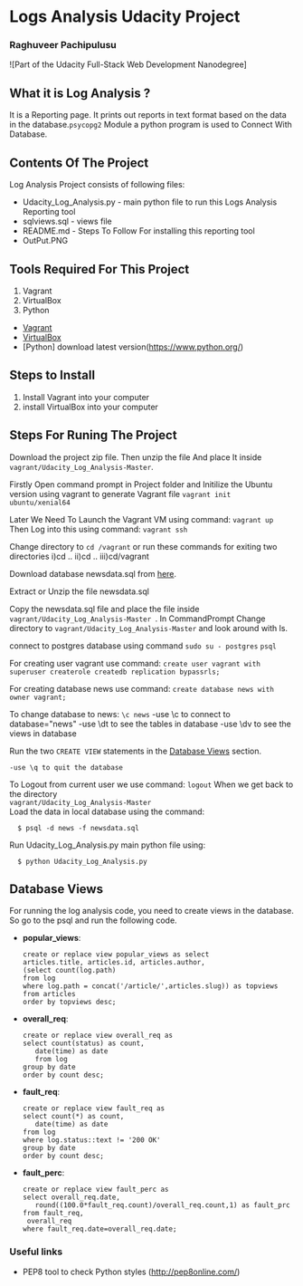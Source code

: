 # Logs Analysis Udacity Project
### Raghuveer Pachipulusu

![Part of the Udacity Full-Stack Web Development Nanodegree]

## What it is Log Analysis ?

It is a Reporting page.
It prints out reports in text format based on the data in the database.`psycopg2` Module a python program is used to Connect With Database.

## Contents Of The Project 

Log Analysis Project consists of following files:

* Udacity_Log_Analysis.py - main python file to run this Logs Analysis Reporting tool
* sqlviews.sql - views file
* README.md - Steps To Follow For installing this reporting tool
* OutPut.PNG

## Tools Required For This Project 

1. Vagrant
2. VirtualBox
3. Python
- [Vagrant](https://www.vagrantup.com/)
- [VirtualBox](https://www.virtualbox.org/wiki/Downloads)
- [Python] download latest version(https://www.python.org/)

## Steps to Install
1. Install Vagrant into your computer
2. install VirtualBox into your computer


## Steps For Runing The Project

Download the project zip file. Then unzip the file And  place It inside `vagrant/Udacity_Log_Analysis-Master`.

Firstly Open command prompt in Project folder and Initilize the Ubuntu version using vagrant to generate Vagrant file
 `vagrant init ubuntu/xenial64`


Later We Need To Launch the Vagrant VM using command:
  `vagrant up`
Then Log into this using command:
  `vagrant ssh`
  
 Change directory to `cd /vagrant` 
	or
   run these commands for exiting two directories
   i)cd ..
   ii)cd ..
   iii)cd/vagrant
 
Download database newsdata.sql from [here](https://d17h27t6h515a5.cloudfront.net/topher/2016/August/57b5f748_newsdata/newsdata.zip).

Extract or Unzip the file newsdata.sql 

Copy the newsdata.sql file and place the file inside `vagrant/Udacity_Log_Analysis-Master
`.
In CommandPrompt Change directory to `vagrant/Udacity_Log_Analysis-Master` and look around with ls.

connect to postgres database using command
`sudo su - postgres`
`psql`

For creating user vagrant use command:
`create user vagrant with superuser createrole createdb replication bypassrls;`

For creating database news use command:
`create database news with owner vagrant;`

To change database to news:
`\c news`
	-use \c to connect to database="news"
	-use \dt to see the tables in database
	-use \dv to see the views in database

Run the two `CREATE VIEW` statements in the [Database Views](#database-views) section.
	
	-use \q to quit the database

To Logout from current user we use command:
`logout`
When we get back to the directory  
`vagrant/Udacity_Log_Analysis-Master`  
Load the data in local database using the command:

  ```
    $ psql -d news -f newsdata.sql
  ```
 
Run Udacity_Log_Analysis.py main python file using:
  ```
    $ python Udacity_Log_Analysis.py
  ```
    
## Database Views

For running the log analysis code, you need to create views in the database. So go to the psql and run the following code.

* **popular_views**:
	```
	create or replace view popular_views as select
	articles.title, articles.id, articles.author,
	(select count(log.path)
	from log
	where log.path = concat('/article/',articles.slug)) as topviews
	from articles
	order by topviews desc;
	```
* **overall_req**:
	```
	create or replace view overall_req as
	select count(status) as count,
       date(time) as date
	   from log
	group by date
	order by count desc;
	
	```
* **fault_req**:
	```
	create or replace view fault_req as
	select count(*) as count,
       date(time) as date
	from log
	where log.status::text != '200 OK'
	group by date
	order by count desc;

	```

* **fault_perc**:

	```	
	create or replace view fault_perc as
	select overall_req.date,
       round((100.0*fault_req.count)/overall_req.count,1) as fault_prc
	from fault_req,
     overall_req
	where fault_req.date=overall_req.date;
	
	```
### Useful links
- PEP8 tool to check Python styles (http://pep8online.com/)
